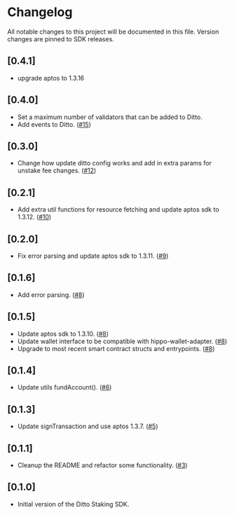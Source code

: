 # Changelog

All notable changes to this project will be documented in this file.
Version changes are pinned to SDK releases.

## [0.4.1]

- upgrade aptos to 1.3.16

## [0.4.0]

- Set a maximum number of validators that can be added to Ditto.
- Add events to Ditto. ([#15](https://github.com/ditto-research/ditto-staking-sdk/pull/15))

## [0.3.0]

- Change how update ditto config works and add in extra params for unstake fee changes. ([#12](https://github.com/ditto-research/ditto-staking-sdk/pull/12))

## [0.2.1]

- Add extra util functions for resource fetching and update aptos sdk to 1.3.12. ([#10](https://github.com/ditto-research/ditto-staking-sdk/pull/10))

## [0.2.0]

- Fix error parsing and update aptos sdk to 1.3.11. ([#9](https://github.com/ditto-research/ditto-staking-sdk/pull/9))

## [0.1.6]

- Add error parsing. ([#8](https://github.com/ditto-research/ditto-staking-sdk/pull/8))

## [0.1.5]

- Update aptos sdk to 1.3.10. ([#8](https://github.com/ditto-research/ditto-staking-sdk/pull/8))
- Update wallet interface to be compatible with hippo-wallet-adapter. ([#8](https://github.com/ditto-research/ditto-staking-sdk/pull/8))
- Upgrade to most recent smart contract structs and entrypoints. ([#8](https://github.com/ditto-research/ditto-staking-sdk/pull/8))

## [0.1.4]

- Update utils fundAccount(). ([#6](https://github.com/ditto-research/ditto-staking-sdk/pull/6))

## [0.1.3]

- Update signTransaction and use aptos 1.3.7. ([#5](https://github.com/ditto-research/ditto-staking-sdk/pull/5))

## [0.1.1]

- Cleanup the README and refactor some functionality. ([#3](https://github.com/ditto-research/ditto-staking-sdk/pull/3))

## [0.1.0]

- Initial version of the Ditto Staking SDK.
